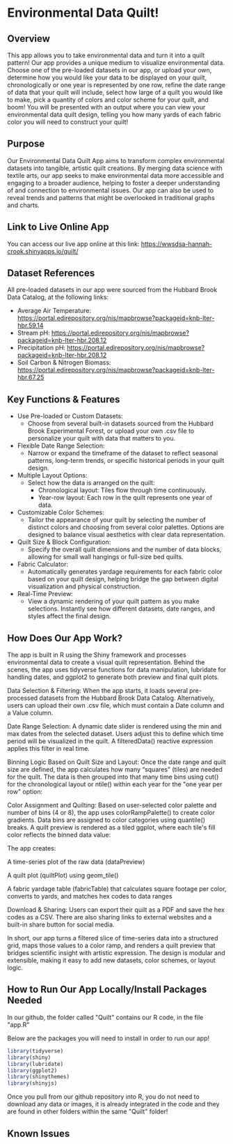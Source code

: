 # Environmental Data Quilt!

## Overview
This app allows you to take environmental data and turn it into a quilt pattern! Our app provides a unique medium to visualize environmental data. Choose one of the pre-loaded datasets in our app, or upload your own, determine how you would like your data to be displayed on your quilt, chronologically or one year is represented by one row, refine the date range of data that your quilt will include, select how large of a quilt you would like to make, pick a quantity of colors and color scheme for your quilt, and boom! You will be presented with an output where you can view your environmental data quilt design, telling you how many yards of each fabric color you will need to construct your quilt!

## Purpose
Our Environmental Data Quilt App aims to transform complex environmental datasets into tangible, artistic quilt creations. By merging data science with textile arts, our app seeks to make environmental data more accessible and engaging to a broader audience, helping to foster a deeper understanding of and connection to environmental issues. Our app can also be used to reveal trends and patterns that might be overlooked in traditional graphs and charts.

## Link to Live Online App
You can access our live app online at this link: https://wwsdsa-hannah-crook.shinyapps.io/quilt/

## Dataset References
All pre-loaded datasets in our app were sourced from the Hubbard Brook Data Catalog, at the following links:
- Average Air Temperature: https://portal.edirepository.org/nis/mapbrowse?packageid=knb-lter-hbr.59.14 ​
- Stream pH: https://portal.edirepository.org/nis/mapbrowse?packageid=knb-lter-hbr.208.12​
- Precipitation pH: https://portal.edirepository.org/nis/mapbrowse?packageid=knb-lter-hbr.208.12​
- Soil Carbon & Nitrogen Biomass: https://portal.edirepository.org/nis/mapbrowse?packageid=knb-lter-hbr.67.25​

## Key Functions & Features
- Use Pre-loaded or Custom Datasets:
    - Choose from several built-in datasets sourced from the Hubbard Brook Experimental Forest, or upload your own .csv file to personalize your quilt with data that matters to you.
- Flexible Date Range Selection:
    - Narrow or expand the timeframe of the dataset to reflect seasonal patterns, long-term trends, or specific historical periods in your quilt design.
- Multiple Layout Options:
    - Select how the data is arranged on the quilt:
        - Chronological layout: Tiles flow through time continuously.
        - Year-row layout: Each row in the quilt represents one year of data.
- Customizable Color Schemes:
    - Tailor the appearance of your quilt by selecting the number of distinct colors and choosing from several color palettes. Options are designed to balance visual aesthetics with clear data representation.
- Quilt Size & Block Configuration:
    - Specify the overall quilt dimensions and the number of data blocks, allowing for small wall hangings or full-size bed quilts.
- Fabric Calculator:
    - Automatically generates yardage requirements for each fabric color based on your quilt design, helping bridge the gap between digital visualization and physical construction.
- Real-Time Preview:
    - View a dynamic rendering of your quilt pattern as you make selections. Instantly see how different datasets, date ranges, and styles affect the final design.
## How Does Our App Work?
The app is built in R using the Shiny framework and processes environmental data to create a visual quilt representation. Behind the scenes, the app uses tidyverse functions for data manipulation, lubridate for handling dates, and ggplot2 to generate both preview and final quilt plots.

Data Selection & Filtering: 
When the app starts, it loads several pre-processed datasets from the Hubbard Brook Data Catalog. Alternatively, users can upload their own .csv file, which must contain a Date column and a Value column.

Date Range Selection:
A dynamic date slider is rendered using the min and max dates from the selected dataset. Users adjust this to define which time period will be visualized in the quilt. A filteredData() reactive expression applies this filter in real time.

Binning Logic Based on Quilt Size and Layout:
Once the date range and quilt size are defined, the app calculates how many “squares” (tiles) are needed for the quilt. The data is then grouped into that many time bins using cut() for the chronological layout or ntile() within each year for the "one year per row" option:

Color Assignment and Quilting:
Based on user-selected color palette and number of bins (4 or 8), the app uses colorRampPalette() to create color gradients. Data bins are assigned to color categories using quantile() breaks. A quilt preview is rendered as a tiled ggplot, where each tile's fill color reflects the binned data value:

The app creates:

A time-series plot of the raw data (dataPreview)

A quilt plot (quiltPlot) using geom_tile()

A fabric yardage table (fabricTable) that calculates square footage per color, converts to yards, and matches hex codes to data ranges

Download & Sharing:
Users can export their quilt as a PDF and save the hex codes as a CSV. There are also sharing links to external websites and a built-in share button for social media.

In short, our app turns a filtered slice of time-series data into a structured grid, maps those values to a color ramp, and renders a quilt preview that bridges scientific insight with artistic expression. The design is modular and extensible, making it easy to add new datasets, color schemes, or layout logic.
## How to Run Our App Locally/Install Packages Needed
In our github, the folder called "Quilt" contains our R code, in the file "app.R"

Below are the packages you will need to install in order to run our app!

```r
library(tidyverse)
library(shiny)
library(lubridate)
library(ggplot2)
library(shinythemes)
library(shinyjs)
```
Once you pull from our github repository into R, you do not need to download any data or images, it is already integrated in the code and they are found in other folders within the same "Quilt" folder!

## Known Issues

